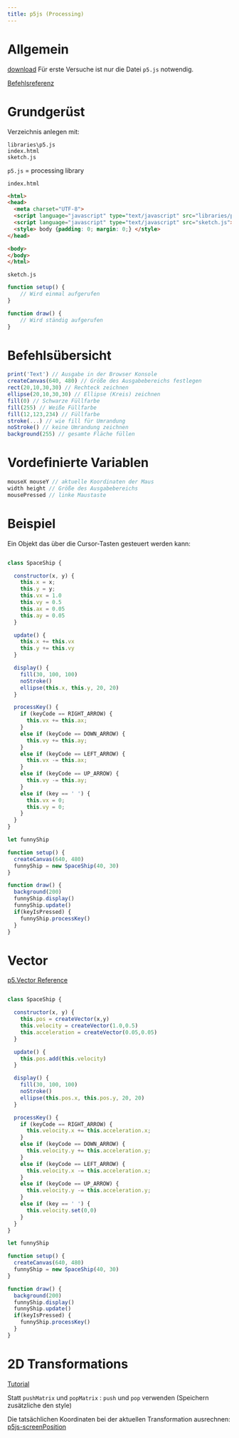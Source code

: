 ```yaml
---
title: p5js (Processing)
---
```




# Allgemein

[download](https://p5js.org/download/)
Für erste Versuche ist nur die Datei `p5.js` notwendig.

[Befehlsreferenz](https://p5js.org/reference/)

# Grundgerüst

Verzeichnis anlegen mit:
```
libraries\p5.js
index.html
sketch.js
```

`p5.js` = processing library

`index.html`

```html
<html>
<head>
  <meta charset="UTF-8">
  <script language="javascript" type="text/javascript" src="libraries/p5.js"></script>
  <script language="javascript" type="text/javascript" src="sketch.js"></script>
  <style> body {padding: 0; margin: 0;} </style>
</head>

<body>
</body>
</html>
```

`sketch.js`

```javascript
function setup() {
    // Wird einmal aufgerufen
}

function draw() {
    // Wird ständig aufgerufen
}
```

# Befehlsübersicht

```javascript
print('Text') // Ausgabe in der Browser Konsole
createCanvas(640, 480) // Größe des Ausgabebereichs festlegen
rect(20,10,30,30) // Rechteck zeichnen
ellipse(20,10,30,30) // Ellipse (Kreis) zeichnen
fill(0) // Schwarze Füllfarbe
fill(255) // Weiße Füllfarbe
fill(12,123,234) // Füllfarbe
stroke(...) // wie fill für Umrandung
noStroke() // keine Umrandung zeichnen
background(255) // gesamte Fläche füllen
```

# Vordefinierte Variablen

```javascript
mouseX mouseY // aktuelle Koordinaten der Maus
width height // Größe des Ausgabebereichs
mousePressed // linke Maustaste
```


# Beispiel

Ein Objekt das über die Cursor-Tasten gesteuert werden kann:

```javascript

class SpaceShip {

  constructor(x, y) {
    this.x = x;
    this.y = y;
    this.vx = 1.0
    this.vy = 0.5
    this.ax = 0.05
    this.ay = 0.05
  }

  update() {
    this.x += this.vx
    this.y += this.vy
  }

  display() {
    fill(30, 100, 100)
    noStroke()
    ellipse(this.x, this.y, 20, 20)
  }

  processKey() {
    if (keyCode == RIGHT_ARROW) {
      this.vx += this.ax;
    }
    else if (keyCode == DOWN_ARROW) {
      this.vy += this.ay;
    }
    else if (keyCode == LEFT_ARROW) {
      this.vx -= this.ax;
    }
    else if (keyCode == UP_ARROW) {
      this.vy -= this.ay;
    }
    else if (key == ' ') {
      this.vx = 0;
      this.vy = 0;
    }
  }
}

let funnyShip

function setup() {
  createCanvas(640, 480)
  funnyShip = new SpaceShip(40, 30)
}

function draw() {
  background(200)
  funnyShip.display()
  funnyShip.update()
  if(keyIsPressed) {
    funnyShip.processKey()
  }
}
```



# Vector

[p5.Vector Reference](https://p5js.org/reference/#/p5.Vector)

```js

class SpaceShip {

  constructor(x, y) {
    this.pos = createVector(x,y)
    this.velocity = createVector(1.0,0.5)
    this.acceleration = createVector(0.05,0.05)
  }

  update() {
    this.pos.add(this.velocity)
  }

  display() {
    fill(30, 100, 100)
    noStroke()
    ellipse(this.pos.x, this.pos.y, 20, 20)
  }

  processKey() {
    if (keyCode == RIGHT_ARROW) {
      this.velocity.x += this.acceleration.x;
    }
    else if (keyCode == DOWN_ARROW) {
      this.velocity.y += this.acceleration.y;
    }
    else if (keyCode == LEFT_ARROW) {
      this.velocity.x -= this.acceleration.x;
    }
    else if (keyCode == UP_ARROW) {
      this.velocity.y -= this.acceleration.y;
    }
    else if (key == ' ') {
      this.velocity.set(0,0)
    }
  }
}

let funnyShip

function setup() {
  createCanvas(640, 480)
  funnyShip = new SpaceShip(40, 30)
}

function draw() {
  background(200)
  funnyShip.display()
  funnyShip.update()
  if(keyIsPressed) {
    funnyShip.processKey()
  }
}
```

# 2D Transformations

[Tutorial](https://processing.org/tutorials/transform2d/)

Statt `pushMatrix` und `popMatrix` : `push` und `pop` verwenden (Speichern zusätzliche den style)

Die tatsächlichen Koordinaten bei der aktuellen Transformation ausrechnen: [p5js-screenPosition](https://github.com/bohnacker/p5js-screenPosition)

